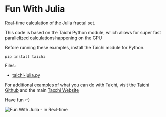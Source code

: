# Fun With Julia
Real-time calculation of the Julia fractal set.

This code is based on the Taichi Python module, which allows for super fast parallelized calculations happening on the GPU

Before running these examples, install the Taichi module for Python.

```
pip install taichi
```

Files:

- [taichi-julia.py](./taichi-julia.py)

For additional examples of what you can do with Taichi, visit the [Taichi Github](https://github.com/taichi-dev/taichi/tree/master/python/taichi/examples) and the main [Taochi Website](https://www.taichi-lang.org/)

Have fun :-)

![Fun With Julia - in Real-time](./taichi-julia.gif)
